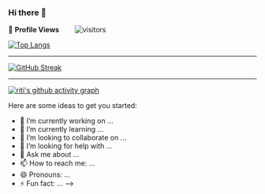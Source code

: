 ### Hi there 👋

<!--
**aryanchandrakar/aryanchandrakar** is a ✨ _special_ ✨ repository because its `README.md` (this file) appears on your GitHub profile.
<!--  PROFILES VIEWS -->
🌱 **Profile Views**&nbsp;&nbsp;&nbsp;&nbsp;&nbsp;&nbsp;&nbsp;
![visitors](https://profile-counter.glitch.me/aryanchandrakar/count.svg?align=center)

<!--  TOP LANGUAGES STATISTICS -->
 [![Top Langs](https://github-readme-stats.vercel.app/api/top-langs/?username=aryanchandrakar&theme=dark&layout=compact&align=right&width=40%)](https://github.com/aryanchandrakar/github-readme-stats)
 
  <hr>
 
<!--  CONTRIBUTION AND STREAK BLOCK -->
 [![GitHub Streak](https://github-readme-streak-stats.herokuapp.com/?user=aryanchandrakar&currStreakNum=2FD3EB&fire=pink&sideLabels=F00&theme=nightowl)](https://git.io/streak-stats)       
         

---
 
<!-- ACTIVITY GRAPH TRACKER -->
[![riti's github activity graph](https://activity-graph.herokuapp.com/graph?username=aryanchandrakar&theme=react-dark)](https://github.com/riti2409/github-readme-activity-graph)
 
Here are some ideas to get you started:

- 🔭 I’m currently working on ...
- 🌱 I’m currently learning ...
- 👯 I’m looking to collaborate on ...
- 🤔 I’m looking for help with ...
- 💬 Ask me about ...
- 📫 How to reach me: ...
- 😄 Pronouns: ...
- ⚡ Fun fact: ...
-->
